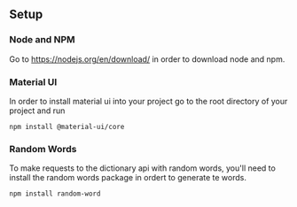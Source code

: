## Setup

### Node and NPM
Go to https://nodejs.org/en/download/ in order to download node and npm.

### Material UI
In order to install material ui into your project go to the root directory of your project and run
```
npm install @material-ui/core
```

### Random Words
To make requests to the dictionary api with random words, you'll need to install the random words package in ordert to generate te words.
```
npm install random-word
```